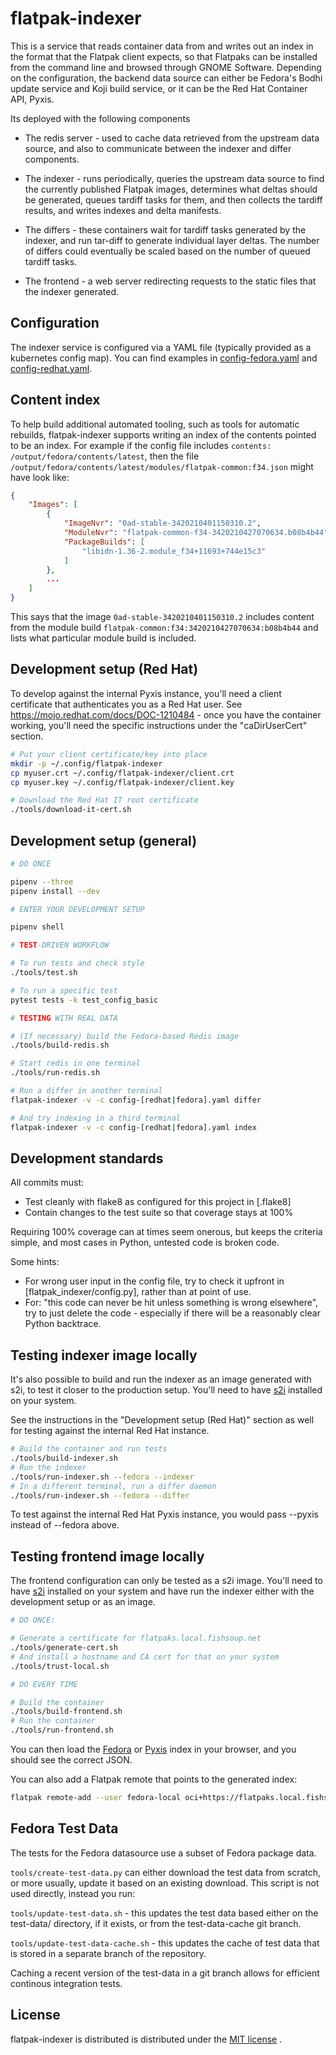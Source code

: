 flatpak-indexer
===============

This is a service that reads container data from and writes out an
index in the format that the Flatpak client expects, so that Flatpaks
can be installed from the command line and browsed through GNOME
Software. Depending on the configuration, the backend data source can
either be Fedora's Bodhi update service and Koji build service, or
it can be the Red Hat Container API, Pyxis.

Its deployed with the following components

 * The redis server - used to cache data retrieved from the upstream
   data source, and also to communicate between the indexer and differ
   components.

 * The indexer - runs periodically, queries the upstream data source to
   find the currently published Flatpak images, determines what deltas
   should be generated, queues tardiff tasks for them, and then collects
   the tardiff results, and writes indexes and delta manifests.

 * The differs - these containers wait for tardiff tasks generated by
   the indexer, and run tar-diff to generate individual layer deltas.
   The number of differs could eventually be scaled based on the number
   of queued tardiff tasks.

 * The frontend - a web server redirecting requests to the static files
   that the indexer generated.

Configuration
-------------

The indexer service is configured via a YAML file (typically provided as a kubernetes
config map). You can find examples in [config-fedora.yaml](config-local.yaml) and
[config-redhat.yaml](config-redhat.yaml).

Content index
-------------

To help build additional automated tooling, such as tools for automatic rebuilds,
flatpak-indexer supports writing an index of the contents pointed to be an index.
For example if the config file includes
`contents: /output/fedora/contents/latest`, then the file
`/output/fedora/contents/latest/modules/flatpak-common:f34.json` might have look
like:

```json
{
    "Images": [
        {
            "ImageNvr": "0ad-stable-3420210401150310.2",
            "ModuleNvr": "flatpak-common-f34-3420210427070634.b08b4b44",
            "PackageBuilds": [
                "libidn-1.36-2.module_f34+11693+744e15c3"
            ]
        },
        ...
    ]
}
```

This says that the image `0ad-stable-3420210401150310.2` includes content
from the module build `flatpak-common:f34:3420210427070634:b08b4b44` and lists what
particular module build is included.

Development setup (Red Hat)
---------------------------

To develop against the internal Pyxis instance, you'll need a client certificate that
authenticates you as a Red Hat user. See https://mojo.redhat.com/docs/DOC-1210484 -
once you have the container working, you'll need the specific instructions under the
"caDirUserCert" section.

``` sh
# Put your client certificate/key into place
mkdir -p ~/.config/flatpak-indexer
cp myuser.crt ~/.config/flatpak-indexer/client.crt
cp myuser.key ~/.config/flatpak-indexer/client.key

# Download the Red Hat IT root certificate
./tools/download-it-cert.sh
```

Development setup (general)
---------------------------

``` sh
# DO ONCE

pipenv --three
pipenv install --dev

# ENTER YOUR DEVELOPMENT SETUP

pipenv shell

# TEST-DRIVEN WORKFLOW

# To run tests and check style
./tools/test.sh

# To run a specific test
pytest tests -k test_config_basic

# TESTING WITH REAL DATA

# (If necessary) build the Fedora-based Redis image
./tools/build-redis.sh

# Start redis in one terminal
./tools/run-redis.sh

# Run a differ in another terminal
flatpak-indexer -v -c config-[redhat|fedora].yaml differ

# And try indexing in a third terminal
flatpak-indexer -v -c config-[redhat|fedora].yaml index
```

Development standards
---------------------
All commits must:
 * Test cleanly with flake8 as configured for this project in [.flake8]
 * Contain changes to the test suite so that coverage stays at 100%

Requiring 100% coverage can at times seem onerous, but keeps the criteria
simple, and most cases in Python, untested code is broken code.

Some hints:
 * For wrong user input in the config file, try to check it upfront in
   [flatpak_indexer/config.py], rather than at point of use.
 * For: "this code can never be hit unless something is wrong elsewhere",
   try to just delete the code - especially if there will be a reasonably
   clear Python backtrace.


Testing indexer image locally
-----------------------------

It's also possible to build and run the indexer as an image generated with
s2i, to test it closer to the production setup. You'll need to have
[s2i](https://github.com/openshift/source-to-image) installed on your system.

See the instructions in the "Development setup (Red Hat)" section as well
for testing against the internal Red Hat instance.

``` sh
# Build the container and run tests
./tools/build-indexer.sh
# Run the indexer
./tools/run-indexer.sh --fedora --indexer
# In a different terminal, run a differ daemon
./tools/run-indexer.sh --fedora --differ
```

To test against the internal Red Hat Pyxis instance, you would pass --pyxis
instead of --fedora above.

Testing frontend image locally
------------------------------

The frontend configuration can only be tested as a s2i image.
You'll need to have [s2i](https://github.com/openshift/source-to-image) installed on
your system and have run the indexer either with the development setup or as an image.

``` sh
# DO ONCE:

# Generate a certificate for flatpaks.local.fishsoup.net
./tools/generate-cert.sh
# And install a hostname and CA cert for that on your system
./tools/trust-local.sh

# DO EVERY TIME

# Build the container
./tools/build-frontend.sh
# Run the container
./tools/run-frontend.sh
```

You can then load the [Fedora](https://flatpaks.local.fishsoup.net:8443/fedora/index/static?label:org.flatpak.ref:exists=1&architecture=amd64&tag=latest)
or [Pyxis](https://flatpaks.local.fishsoup.net:8443/pyxis/index/static?label:org.flatpak.ref:exists=1&architecture=amd64&tag=latest)
index in your browser, and you should see the correct JSON.

You can also add a Flatpak remote that points to the generated index:

``` sh
flatpak remote-add --user fedora-local oci+https://flatpaks.local.fishsoup.net:8443/fedora/
```

Fedora Test Data
----------------
The tests for the Fedora datasource use a subset of Fedora package data.

`tools/create-test-data.py` can either download the test data from scratch,
or more usually, update it based on an existing download. This script
is not used directly, instead you run:

`tools/update-test-data.sh` - this updates the test data based either
on the test-data/ directory, if it exists, or from the test-data-cache
git branch.

`tools/update-test-data-cache.sh` - this updates the cache of test data
that is stored in a separate branch of the repository.

Caching a recent version of the test-data in a git branch allows for efficient
continous integration tests.

License
-------
flatpak-indexer is distributed is distributed under the [MIT license](LICENSE) .

